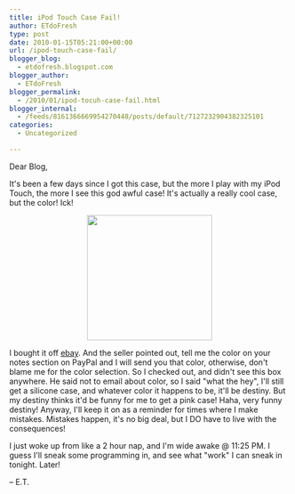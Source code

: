 ```yaml
---
title: iPod Touch Case Fail!
author: ETdoFresh
type: post
date: 2010-01-15T05:21:00+00:00
url: /ipod-touch-case-fail/
blogger_blog:
  - etdofresh.blogspot.com
blogger_author:
  - ETdoFresh
blogger_permalink:
  - /2010/01/ipod-tocuh-case-fail.html
blogger_internal:
  - /feeds/8161366669954270448/posts/default/7127232904382325101
categories:
  - Uncategorized

---
```

Dear Blog,

It's been a few days since I got this case, but the more I play with my iPod Touch, the more I see this god awful case! It's actually a really cool case, but the color! Ick!

<p align="center">
  <a href="http://lh6.ggpht.com/_yEPuIWl8ybE/S0_7rH-mFQI/AAAAAAAAA_0/0vCH7gFOZdc/s1600/IMG_7940.JPG"><img src="http://lh6.ggpht.com/_yEPuIWl8ybE/S0_7rH-mFQI/AAAAAAAAA_0/0vCH7gFOZdc/s288/IMG_7940.JPG" width="225" /></a>
</p>

I bought it off [ebay][1]. And the seller pointed out, tell me the color on your notes section on PayPal and I will send you that color, otherwise, don't blame me for the color selection. So I checked out, and didn't see this box anywhere. He said not to email about color, so I said "what the hey", I'll still get a silicone case, and whatever color it happens to be, it'll be destiny. But my destiny thinks it'd be funny for me to get a pink case! Haha, very funny destiny! Anyway, I'll keep it on as a reminder for times where I make mistakes. Mistakes happen, it's no big deal, but I DO have to live with the consequences!

I just woke up from like a 2 hour nap, and I'm wide awake @ 11:25 PM. I guess I'll sneak some programming in, and see what "work" I can sneak in tonight. Later!

&#8211; E.T.

 [1]: http://cgi.ebay.com/ws/eBayISAPI.dll?ViewItem&item=320430861436&ssPageName=STRK:MEWNX:IT#ht_8569wt_939